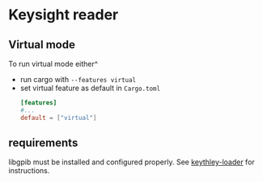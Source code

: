 # Keysight reader


## Virtual mode
To run virtual mode either^
- run cargo with `--features virtual`
- set virtual feature as default in `Cargo.toml`
  ```toml
  [features]
  #...
  default = ["virtual"]
  ```

## requirements
libgpib must be installed and configured properly. See [keythley-loader](https://github.com/kapot65/keithley-loader) for instructions.